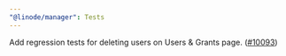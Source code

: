 ```yaml
---
"@linode/manager": Tests
---
```


Add regression tests for deleting users on Users & Grants page. ([#10093](https://github.com/linode/manager/pull/10093))
